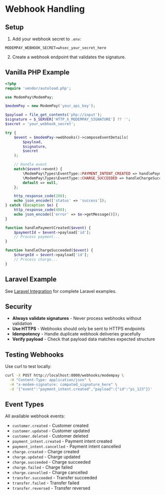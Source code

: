 # Webhook Handling

## Setup

1. Add your webhook secret to `.env`:

```env
MODEMPAY_WEBHOOK_SECRET=whsec_your_secret_here
```

2. Create a webhook endpoint that validates the signature.

## Vanilla PHP Example

```php
<?php
require 'vendor/autoload.php';

use ModemPay\ModemPay;

$modemPay = new ModemPay('your_api_key');

$payload = file_get_contents('php://input');
$signature = $_SERVER['HTTP_X_MODEMPAY_SIGNATURE'] ?? '';
$secret = 'your_webhook_secret';

try {
    $event = $modemPay->webhooks()->composeEventDetails(
        $payload,
        $signature,
        $secret
    );

    // Handle event
    match($event->event) {
        \ModemPay\Types\EventType::PAYMENT_INTENT_CREATED => handlePaymentCreated($event),
        \ModemPay\Types\EventType::CHARGE_SUCCEEDED => handleChargeSucceeded($event),
        default => null,
    };

    http_response_code(200);
    echo json_encode(['status' => 'success']);
} catch (Exception $e) {
    http_response_code(400);
    echo json_encode(['error' => $e->getMessage()]);
}

function handlePaymentCreated($event) {
    $paymentId = $event->payload['id'];
    // Process payment...
}

function handleChargeSucceeded($event) {
    $chargeId = $event->payload['id'];
    // Process charge...
}
```

## Laravel Example

See [Laravel Integration](LARAVEL.md#webhook-handling) for complete Laravel examples.

## Security

- **Always validate signatures** - Never process webhooks without validation
- **Use HTTPS** - Webhooks should only be sent to HTTPS endpoints
- **Idempotency** - Handle duplicate webhook deliveries gracefully
- **Verify payload** - Check that payload data matches expected structure

## Testing Webhooks

Use curl to test locally:

```bash
curl -X POST http://localhost:8000/webhooks/modempay \
  -H "Content-Type: application/json" \
  -H "x-modem-signature: computed_signature_here" \
  -d '{"event":"payment_intent.created","payload":{"id":"pi_123"}}'
```

## Event Types

All available webhook events:

- `customer.created` - Customer created
- `customer.updated` - Customer updated
- `customer.deleted` - Customer deleted
- `payment_intent.created` - Payment intent created
- `payment_intent.cancelled` - Payment intent cancelled
- `charge.created` - Charge created
- `charge.updated` - Charge updated
- `charge.succeeded` - Charge succeeded
- `charge.failed` - Charge failed
- `charge.cancelled` - Charge cancelled
- `transfer.succeeded` - Transfer succeeded
- `transfer.failed` - Transfer failed
- `transfer.reversed` - Transfer reversed
